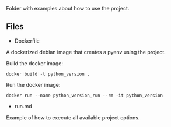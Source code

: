 Folder with examples about how to use the project.

## Files

- Dockerfile

A dockerized debian image that creates a pyenv using the project.

Build the docker image:

~~~
docker build -t python_version .
~~~

Run the docker image:

~~~
docker run --name python_version_run --rm -it python_version
~~~


- run.md

Example of how to execute all available project options.
